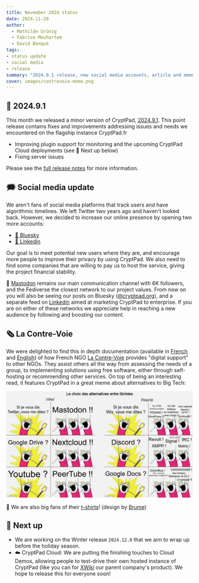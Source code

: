 ```yaml
---
title: November 2024 status
date: 2024-11-28
author: 
  - Mathilde Grünig
  - Fabrice Mouhartem
  - David Benqué
tags:
- status update
- social media
- release
summary: "2024.9.1 release, new social media accounts, article and meme from La Contrevoie"
cover: images/contrevoie-meme.png
---
```



## 🚀 2024.9.1
This month we released a minor version of CryptPad, [2024.9.1](https://github.com/cryptpad/cryptpad/releases/tag/2024.9.1). This point release contains fixes and improvements addressing issues and needs we encountered on the flagship instance CryptPad.fr

- Improving plugin support for monitoring and the upcoming CryptPad Cloud deployments (see 🔭 Next up below)
- Fixing server issues

Please see the [full release notes](https://github.com/cryptpad/cryptpad/releases/tag/2024.9.1) for more information.


## 🗯️ Social media update
We aren't fans of social media platforms that track users and have algorithmic timelines. We left Twitter two years ago and haven't looked back. However, we decided to increase our online presence by opening two more accounts:

- [🦋 Bluesky](https://bsky.app/profile/cryptpad.org)
- [💼  Linkedin](https://www.linkedin.com/company/cryptpad)

Our goal is to meet potential new users where they are, and encourage more people to improve their privacy by using CryptPad. We also need to find some companies that are willing to pay us to host the service, giving the project financial stability.

 🐘 [Mastodon](https://fosstodon.org/@cryptpad) remains our main communication channel with 6K followers, and the Fediverse the closest network to our project values. From now on you will also be seeing our posts on Bluesky ([@cryptpad.org](https://bsky.app/profile/cryptpad.org)), and a separate feed on [Linkedin](https://www.linkedin.com/company/cryptpad) aimed at marketing CryptPad to enterprise. If you are on either of these networks we appreciate help in reaching a new audience by following and boosting our content.


## 🗞️ La Contre-Voie 

We were delighted to find this in depth documentation (available in [French](https://lacontrevoie.fr/blog/2024/accompagnements-numeriques-notre-mode-operatoire/) and [English](https://lacontrevoie.fr/en/blog/2024/accompagnements-numeriques-notre-mode-operatoire/)) of how French NGO [La Contre-Voie](https://lacontrevoie.fr/en/) provides "digital support" to other NGOs. They assist others all the way from assessing the needs of a group, to implementing solutions using free software, either through self-hosting or recommending other services. On top of being an interesting read, it features CryptPad in a great meme about alternatives to Big Tech:

!["The ‘what do we want?’ meme on 12 panels, titled ‘The choice of alternatives among librists’, ideal VS reality. First group of panels: 'If I tell you Twitter, what do you tell me?' 'Mastodon!!' 'Google Drive?' 'Nextcloud!!' 'YouTube?' 'PeerTube!!'. Second group of panels: the characters all suggest a different alternative. E.g.: 'Discord?' 'IRC!' 'XMPP!' 'Matrix!' 'Signal!' 'Revolt! in front of 'Google Docs?' it says OnlyOffice, no it's not open source enough, Collabora, vim, markdown and git, CryptPad!"](/images/contrevoie-meme.png)

👕 We are also big fans of their [t-shirts](https://enventelibre.org/en/la-contre-voie/169-305-t-shirt-constellations-42l.html#/7-size-m)! (design by [Brume](https://brume.ink/projets/42l/))

## 🔭 Next up

- We are working on the Winter release `2024.12.0` that we aim to wrap up before the holiday season.
- ☁️ CryptPad Cloud: We are putting the finishing touches to Cloud Demos, allowing people to test-drive their own hosted instance of CryptPad (like you can for [XWiki](https://xwiki.com/en/try-xwiki/) our parent company's product). We hope to release this for everyone soon!
